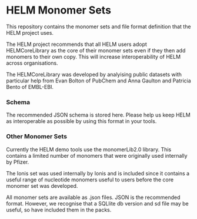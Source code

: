 # HELM Monomer Sets #


This repository contains the monomer sets and file format definition that the HELM project uses. 

The HELM project recommends that all HELM users adopt HELMCoreLibrary as the core of their monomer sets even if they then add monomers to their own copy. This will increase interoperability of HELM across organisations. 

The HELMCoreLibrary was developed by analyising public datasets with particular help from Evan Bolton of PubChem and Anna Gaulton and Patricia Bento of EMBL-EBI. 



### Schema ###

The recommended JSON schema is stored here. Please help us keep HELM as interoperable as possible by using this format in your tools. 

### Other Monomer Sets ###

Currently the HELM demo tools use the monomerLib2.0 library. This contains a limited number of monomers that were originally used internally by Pfizer. 

The Ionis set was used internally by Ionis and  is included since it contains a useful range of nucleotide monomers useful to users before the core monomer set was developed. 



All monomer sets are available as .json files. JSON is the recommended format. However, we recognise that a SQLlite db version and sd file may be useful, so have included them in the packs. 
